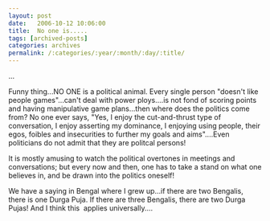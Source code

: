 ```yaml
---
layout: post
date:	2006-10-12 10:06:00
title:  No one is.....
tags: [archived-posts]
categories: archives
permalink: /:categories/:year/:month/:day/:title/
---
```

...

Funny thing...NO ONE is a political animal. Every single person "doesn't like people games"...can't deal with power ploys....is not fond of scoring points and having manipulative game plans...then where does the politics come from? No one ever says, "Yes, I enjoy the cut-and-thrust type of conversation, I enjoy asserting my dominance, I enjoying using people, their egos, foibles and insecurities to further my goals and aims"....Even politicians do not admit that they are politcal persons!

It is mostly amusing to watch the political overtones in meetings and conversations; but every now and then, one has to take a stand on what one believes in, and be drawn into the politics oneself!

We have a saying in Bengal where I grew up...if there&nbsp;are two&nbsp;Bengalis, there is one Durga Puja. If there are three Bengalis, there are two Durga Pujas! And I think&nbsp;this &nbsp;applies universally....
